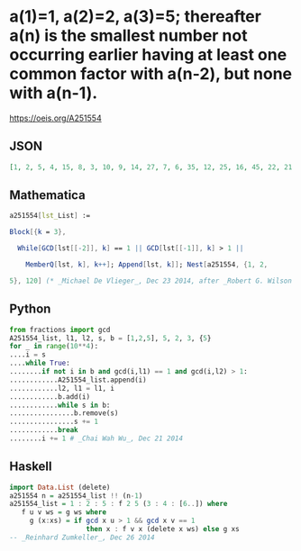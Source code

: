 # a\(1\)\=1, a\(2\)\=2, a\(3\)\=5; thereafter a\(n\) is the smallest number not occurring earlier having at least one common factor with a\(n\-2\), but none with a\(n\-1\)\.
https://oeis.org/A251554
## JSON
```JSON
[1, 2, 5, 4, 15, 8, 3, 10, 9, 14, 27, 7, 6, 35, 12, 25, 16, 45, 22, 21, 11, 18, 55, 24, 65, 28, 13, 20, 39, 32, 33, 26, 51, 38, 17, 19, 34, 57, 40, 63, 44, 49, 30, 77, 36, 91, 46, 105, 23, 42, 115, 48, 85, 52, 75, 56, 69, 50, 81, 58, 93, 29, 31, 87, 62, 99, 64, 111]
```
## Mathematica
```Mathematica
a251554[lst_List] :=
```
```Mathematica
Block[{k = 3},
```
```Mathematica
  While[GCD[lst[[-2]], k] == 1 || GCD[lst[[-1]], k] > 1 ||
```
```Mathematica
    MemberQ[lst, k], k++]; Append[lst, k]]; Nest[a251554, {1, 2,
```
```Mathematica
5}, 120] (* _Michael De Vlieger_, Dec 23 2014, after _Robert G. Wilson v_ at A098550 *)
```
## Python
```Python
from fractions import gcd
A251554_list, l1, l2, s, b = [1,2,5], 5, 2, 3, {5}
for _ in range(10**4):
....i = s
....while True:
........if not i in b and gcd(i,l1) == 1 and gcd(i,l2) > 1:
............A251554_list.append(i)
............l2, l1 = l1, i
............b.add(i)
............while s in b:
................b.remove(s)
................s += 1
............break
........i += 1 # _Chai Wah Wu_, Dec 21 2014
```
## Haskell
```Haskell
import Data.List (delete)
a251554 n = a251554_list !! (n-1)
a251554_list = 1 : 2 : 5 : f 2 5 (3 : 4 : [6..]) where
   f u v ws = g ws where
     g (x:xs) = if gcd x u > 1 && gcd x v == 1
                   then x : f v x (delete x ws) else g xs
-- _Reinhard Zumkeller_, Dec 26 2014
```
